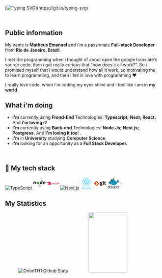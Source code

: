 <br>
<br>
<br>

[![Typing SVG](https://readme-typing-svg.herokuapp.com/?color=0290FF&size=35&center=true&vCenter=true&width=1000&lines=Hello+there+👋;)](https://git.io/typing-svg)

<br>


## Public information

My name is **Matheus Emanoel** and i'm a passionate **Full-stack Developer** from **Rio de Janeiro, Brazil**.

I met the programming when i thought of about open the google translate's source code, then i got really curious that "how does it all work?". So i promised myself that i would understand how all it work, so motivating me to learn programming, and then i fell in love with programming :heart:

I really love code, when i'm coding my eyes shine and i feel like i am in **my world**.


## What i'm doing
- **I'm** currently using **Frond-End** Technologies: **Typescript;** **Next;** **React.** And **i'm loving it**! <br>
- **I'm** currently using **Back-end** Technologies: **Node.Js;** **Nest.js;** **Postgress.** And **i'm loving it too**! .<br>
- **I'm** in **University** studying **Computer Science**. <br/>
- **I'm** looking for an opportunity as a **Full Stack Developer.** <br/>

<br>

## 🚀 My tech stack

<p align="left">
  <img src="https://cdn.jsdelivr.net/gh/devicons/devicon/icons/typescript/typescript-original.svg" alt="TypeScript" width="40" height="40"/>
  <img src="https://github.com/devicons/devicon/blob/v2.16.0/icons/nodejs/nodejs-original-wordmark.svg" alt="Node.js" width="40" height="40"/>
  <img src="https://raw.githubusercontent.com/devicons/devicon/refs/heads/master/icons/nestjs/nestjs-original-wordmark.svg" alt="Nest.js" width="40" height="40"/>
  <img src="https://cdn.jsdelivr.net/gh/devicons/devicon/icons/nextjs/nextjs-original.svg" alt="Next.js" width="40" height="40"/>
  <img src="https://github.com/devicons/devicon/blob/v2.16.0/icons/react/react-original-wordmark.svg" alt="React" width="40" height="40"/>
  <img src="https://github.com/devicons/devicon/blob/v2.16.0/icons/git/git-original-wordmark.svg" alt="Git" width="40" height="40"/>
  <img src="https://github.com/devicons/devicon/blob/v2.16.0/icons/docker/docker-original-wordmark.svg" alt="Docker" width="40" height="40"/>
  
</p>

## My Statistics
<div align="center">  
  <img width="49%" height="195px" src="https://github-readme-stats-nu-two-66.vercel.app//api?username=OrionTH1&show_icons=true&count_private=true&hide_border=true&title_color=1498FF&icon_color=F7D746&text_color=c9d1d9&bg_color=0d1117&include_all_commits=true" alt="OrionTH1 Github Stats" /> 

  <img width="50%" height="195px" src="https://github-readme-streak-stats.herokuapp.com?user=OrionTH1&hide_border=true&fire=F6D645&ring=0A93FF&background=0D1117&dates=C1C1C1&stroke=FFFFFF&currStreakNum=FFFFFF&sideNums=F6D645&currStreakLabel=FFFFFF&sideLabels=FFFFFF" aly="OrionTH1 Github Current Streak"/> 
</div>

<br>
